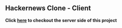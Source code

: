 ## Hackernews Clone - Client

**Click [here](https://github.com/Graph-QL/hackernews-server) to checkout the server side of this project**
